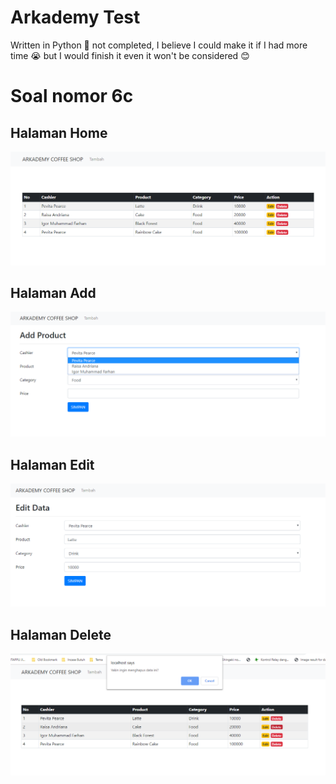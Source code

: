 # Arkademy Test

Written in Python 🐍 not completed, I believe I could make it if I had more time 😭 but I would finish it even it won't be considered 😊

<h1>Soal nomor 6c</h1>

<h2>Halaman Home</h2>

![SS 1](https://github.com/IgorMFarhan/arkademy-test/blob/master/capture/home.png)
<h2>Halaman Add</h2>

![SS 1](https://github.com/IgorMFarhan/arkademy-test/blob/master/capture/add.png)
<h2>Halaman Edit</h2>

![SS 1](https://github.com/IgorMFarhan/arkademy-test/blob/master/capture/edit.png)
<h2>Halaman Delete</h2>

![SS 1](https://github.com/IgorMFarhan/arkademy-test/blob/master/capture/delete.png)

